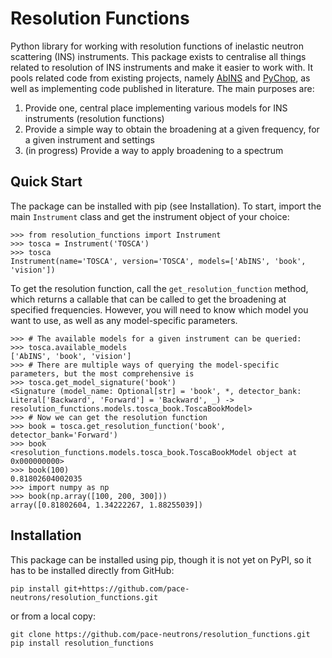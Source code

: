 # Resolution Functions

Python library for working with resolution functions of inelastic neutron scattering (INS) 
instruments. This package exists to centralise all things related to resolution of INS instruments 
and make it easier to work with. It pools related code from existing projects, namely 
[AbINS](https://github.com/mantidproject/mantid/tree/main/scripts/abins) and 
[PyChop](https://github.com/mducle/pychop/tree/main), as well as implementing code published in 
literature. The main purposes are:

1. Provide one, central place implementing various models for INS instruments (resolution functions)
2. Provide a simple way to obtain the broadening at a given frequency, for a given instrument and settings
3. (in progress) Provide a way to apply broadening to a spectrum

## Quick Start

The package can be installed with pip (see Installation). To start, import the main `Instrument` 
class and get the instrument object of your choice:

```
>>> from resolution_functions import Instrument
>>> tosca = Instrument('TOSCA')
>>> tosca
Instrument(name='TOSCA', version='TOSCA', models=['AbINS', 'book', 'vision'])
```

To get the resolution function, call the `get_resolution_function` method, which returns a callable 
that can be called to get the broadening at specified frequencies. However, you will need to know 
which model you want to use, as well as any model-specific parameters.

```
>>> # The available models for a given instrument can be queried:
>>> tosca.available_models
['AbINS', 'book', 'vision']
>>> # There are multiple ways of querying the model-specific parameters, but the most comprehensive is
>>> tosca.get_model_signature('book')
<Signature (model_name: Optional[str] = 'book', *, detector_bank: Literal['Backward', 'Forward'] = 'Backward', _) -> resolution_functions.models.tosca_book.ToscaBookModel>
>>> # Now we can get the resolution function
>>> book = tosca.get_resolution_function('book', detector_bank='Forward')
>>> book
<resolution_functions.models.tosca_book.ToscaBookModel object at 0x000000000>
>>> book(100)
0.81802604002035
>>> import numpy as np
>>> book(np.array([100, 200, 300]))
array([0.81802604, 1.34222267, 1.88255039])
```

## Installation

This package can be installed using pip, though it is not yet on PyPI, so it has to be installed directly from GitHub:

```
pip install git+https://github.com/pace-neutrons/resolution_functions.git
```

or from a local copy:

```
git clone https://github.com/pace-neutrons/resolution_functions.git
pip install resolution_functions
```


